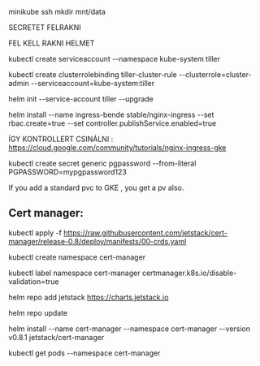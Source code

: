 minikube ssh
mkdir mnt/data

SECRETET FELRAKNI

FEL KELL RAKNI HELMET

kubectl create serviceaccount --namespace kube-system tiller

kubectl create clusterrolebinding tiller-cluster-rule --clusterrole=cluster-admin --serviceaccount=kube-system:tiller

helm init --service-account tiller --upgrade

helm install --name ingress-bende  stable/nginx-ingress --set rbac.create=true --set controller.publishService.enabled=true

ÍGY KONTROLLERT CSINÁLNI : https://cloud.google.com/community/tutorials/nginx-ingress-gke

kubectl create secret generic pgpassword --from-literal PGPASSWORD=mypgpassword123

If you add a standard pvc to GKE , you get a pv also.

## Cert manager:

kubectl apply -f https://raw.githubusercontent.com/jetstack/cert-manager/release-0.8/deploy/manifests/00-crds.yaml

kubectl create namespace cert-manager

kubectl label namespace cert-manager certmanager.k8s.io/disable-validation=true

helm repo add jetstack https://charts.jetstack.io

helm repo update

helm install   --name cert-manager   --namespace cert-manager   --version v0.8.1   jetstack/cert-manager

kubectl get pods --namespace cert-manager